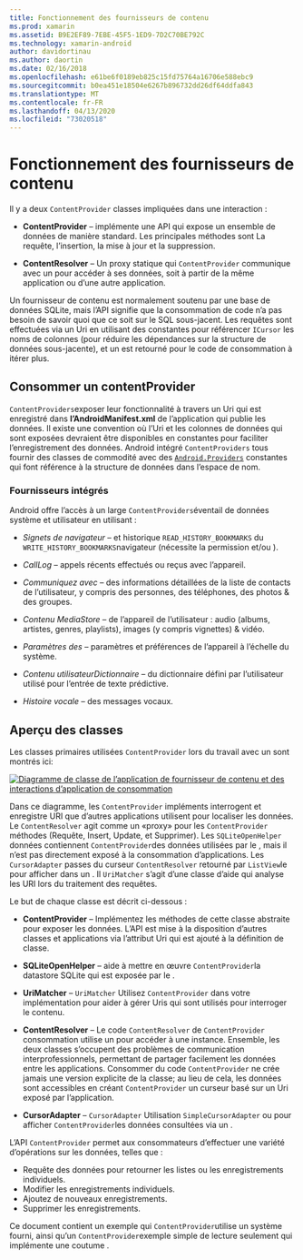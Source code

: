 ```yaml
---
title: Fonctionnement des fournisseurs de contenu
ms.prod: xamarin
ms.assetid: B9E2EF89-7EBE-45F5-1ED9-7D2C70BE792C
ms.technology: xamarin-android
author: davidortinau
ms.author: daortin
ms.date: 02/16/2018
ms.openlocfilehash: e61be6f0189eb825c15fd75764a16706e588ebc9
ms.sourcegitcommit: b0ea451e18504e6267b896732dd26df64ddfa843
ms.translationtype: MT
ms.contentlocale: fr-FR
ms.lasthandoff: 04/13/2020
ms.locfileid: "73020518"
---
```

# <a name="how-content-providers-work"></a>Fonctionnement des fournisseurs de contenu

Il y a deux `ContentProvider` classes impliquées dans une interaction :

- **ContentProvider** &ndash; implémente une API qui expose un ensemble de données de manière standard. Les principales méthodes sont La requête, l’insertion, la mise à jour et la suppression.

- **ContentResolver** &ndash; Un proxy statique qui `ContentProvider` communique avec un pour accéder à ses données, soit à partir de la même application ou d’une autre application.

Un fournisseur de contenu est normalement soutenu par une base de données SQLite, mais l’API signifie que la consommation de code n’a pas besoin de savoir quoi que ce soit sur le SQL sous-jacent. Les requêtes sont effectuées via un Uri en utilisant des constantes pour référencer `ICursor` les noms de colonnes (pour réduire les dépendances sur la structure de données sous-jacente), et un est retourné pour le code de consommation à itérer plus.

## <a name="consuming-a-contentprovider"></a>Consommer un contentProvider

`ContentProviders`exposer leur fonctionnalité à travers un Uri qui est enregistré dans **l’AndroidManifest.xml** de l’application qui publie les données. Il existe une convention où l’Uri et les colonnes de données qui sont exposées devraient être disponibles en constantes pour faciliter l’enregistrement des données. Android intégré `ContentProviders` tous fournir des classes de commodité avec des [`Android.Providers`](xref:Android.Provider) constantes qui font référence à la structure de données dans l’espace de nom.

### <a name="built-in-providers"></a>Fournisseurs intégrés

Android offre l’accès à un large `ContentProviders`éventail de données système et utilisateur en utilisant :

- *Signets de navigateur* &ndash; et historique `READ_HISTORY_BOOKMARKS` du `WRITE_HISTORY_BOOKMARKS`navigateur (nécessite la permission et/ou ).

- *CallLog* &ndash; appels récents effectués ou reçus avec l’appareil.

- *Communiquez avec* &ndash; des informations détaillées de la liste de contacts de l’utilisateur, y compris des personnes, des téléphones, des photos & des groupes.

- *Contenu MediaStore* &ndash; de l’appareil de l’utilisateur : audio (albums, artistes, genres, playlists), images (y compris vignettes) & vidéo.

- *Paramètres des* &ndash; paramètres et préférences de l’appareil à l’échelle du système.

- *Contenu utilisateurDictionnaire* &ndash; du dictionnaire défini par l’utilisateur utilisé pour l’entrée de texte prédictive.

- *Histoire vocale* &ndash; des messages vocaux.

## <a name="classes-overview"></a>Aperçu des classes

Les classes primaires utilisées `ContentProvider` lors du travail avec un sont montrés ici:

[![Diagramme de classe de l’application de fournisseur de contenu et des interactions d’application de consommation](how-it-works-images/classdiagram1.png)](how-it-works-images/classdiagram1.png#lightbox)

Dans ce diagramme, les `ContentProvider` impléments interrogent et enregistre URI que d’autres applications utilisent pour localiser les données. Le `ContentResolver` agit comme un «proxy» pour les `ContentProvider` méthodes (Requête, Insert, Update, et Supprimer). Les `SQLiteOpenHelper` données contiennent `ContentProvider`des données utilisées par le , mais il n’est pas directement exposé à la consommation d’applications.
Les `CursorAdapter` passes du curseur `ContentResolver` retourné par `ListView`le pour afficher dans un . Il `UriMatcher` s’agit d’une classe d’aide qui analyse les URI lors du traitement des requêtes.

Le but de chaque classe est décrit ci-dessous :

- **ContentProvider** &ndash; Implémentez les méthodes de cette classe abstraite pour exposer les données. L’API est mise à la disposition d’autres classes et applications via l’attribut Uri qui est ajouté à la définition de classe.

- **SQLiteOpenHelper** &ndash; aide à mettre en œuvre `ContentProvider`la datastore SQLite qui est exposée par le .

- **UriMatcher** &ndash; `UriMatcher` Utilisez `ContentProvider` dans votre implémentation pour aider à gérer Uris qui sont utilisés pour interroger le contenu.

- **ContentResolver** &ndash; Le code `ContentResolver` de `ContentProvider` consommation utilise un pour accéder à une instance. Ensemble, les deux classes s’occupent des problèmes de communication interprofessionnels, permettant de partager facilement les données entre les applications. Consommer du code `ContentProvider` ne crée jamais une version explicite de la classe; au lieu de cela, les données sont accessibles en créant `ContentProvider` un curseur basé sur un Uri exposé par l’application.

- **CursorAdapter** &ndash; `CursorAdapter` Utilisation `SimpleCursorAdapter` ou pour afficher `ContentProvider`les données consultées via un .

L’API `ContentProvider` permet aux consommateurs d’effectuer une variété d’opérations sur les données, telles que :

- Requête des données pour retourner les listes ou les enregistrements individuels.
- Modifier les enregistrements individuels.
- Ajoutez de nouveaux enregistrements.
- Supprimer les enregistrements.

Ce document contient un exemple qui `ContentProvider`utilise un système fourni, ainsi qu’un `ContentProvider`exemple simple de lecture seulement qui implémente une coutume .
